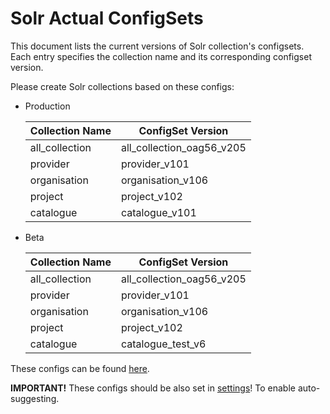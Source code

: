 # Solr Actual ConfigSets

This document lists the current versions of Solr collection's configsets.
Each entry specifies the collection name and its corresponding configset version.

Please create Solr collections based on these configs:

- Production

    | **Collection Name** | **ConfigSet Version**     |
    |---------------------|---------------------------|
    | all_collection      | all_collection_oag56_v205 |
    | provider            | provider_v101             |
    | organisation        | organisation_v106         |
    | project             | project_v102              |
    | catalogue           | catalogue_v101            |

- Beta

    | **Collection Name** | **ConfigSet Version**     |
    |---------------------|---------------------------|
    | all_collection      | all_collection_oag56_v205 |
    | provider            | provider_v101             |
    | organisation        | organisation_v106         |
    | project             | project_v102              |
    | catalogue           | catalogue_test_v6            |

These configs can be found [here](../../solr/config/configsets).

**IMPORTANT!** These configs should be also set in [settings](https://github.com/cyfronet-fid/eosc-search-service/blob/cf5d42f0f1c0b6d7c9811290747827c8320b4e61/transform/app/settings.py#L29)! To enable auto-suggesting. 